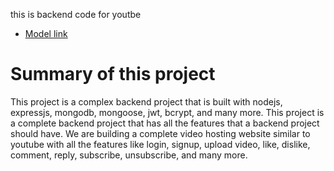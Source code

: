 this is backend code for youtbe

- [Model link](https://app.eraser.io/workspace/YtPqZ1VogxGy1jzIDkzj?origin=share)

# Summary of this project

This project is a complex backend project that is built with nodejs, expressjs, mongodb, mongoose, jwt, bcrypt, and many more. This project is a complete backend project that has all the features that a backend project should have.
We are building a complete video hosting website similar to youtube with all the features like login, signup, upload video, like, dislike, comment, reply, subscribe, unsubscribe, and many more.

